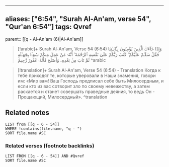 
---
aliases: ["6:54", "Surah Al-An'am, verse 54", "Qur'an 6:54"]
tags: Qvref
---

parent:: [[q - Al-An'am (6)|Al-An'am]]

> [!arabic]+ Surah Al-An'am, Verse 54 (6:54)
> <span class="quran-arabic">وَإِذَا جَآءَكَ ٱلَّذِينَ يُؤْمِنُونَ بِـَٔايَـٰتِنَا فَقُلْ سَلَـٰمٌ عَلَيْكُمْ ۖ كَتَبَ رَبُّكُمْ عَلَىٰ نَفْسِهِ ٱلرَّحْمَةَ ۖ أَنَّهُۥ مَنْ عَمِلَ مِنكُمْ سُوٓءًۢا بِجَهَـٰلَةٍ ثُمَّ تَابَ مِنۢ بَعْدِهِۦ وَأَصْلَحَ فَأَنَّهُۥ غَفُورٌ رَّحِيمٌ</span>
^arabic

> [!translation]+ Surah Al-An'am, Verse 54 (6:54) - Translation
> Когда к тебе приходят те, которые уверовали в Наши знамения, говори им: «Мир вам! Ваш Господь предписал себе быть Милосердным, и если кто из вас сотворит зло по своему невежеству, а затем раскается и станет совершать праведные деяния, то ведь Он - Прощающий, Милосердный».
^translation



## Related notes
```dataview
LIST from [[q - 6 - 54]]
WHERE !contains(file.name, "q - ")
SORT file.name ASC
```

### Related verses (footnote backlinks)
```dataview
LIST FROM [[q - 6 - 54]] AND #Qvref
SORT file.name ASC
```

